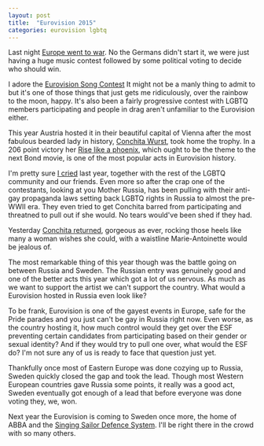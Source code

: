 ```yaml
---
layout: post
title:  "Eurovision 2015"
categories: eurovision lgbtq
---
```


Last night
[Europe went to war](http://en.wikipedia.org/wiki/Eurovision_Song_Contest).
No the Germans didn't start it, we were just having a huge music
contest followed by some political voting to decide who should win.

I adore the [Eurovision Song Contest](http://www.eurovision.tv/page/timeline)
It might not be a manly thing to admit to but it's one of
those things that just gets me ridiculously, over the rainbow to the
moon, happy. It's also been a fairly progressive contest with LGBTQ
members participating and people in drag aren't unfamiliar to the
Eurovision either.

This year Austria hosted it in their beautiful capital of Vienna after
the most fabulous bearded lady in history,
[Conchita Wurst](http://conchitawurst.com), took home the trophy. In a
206 point victory her [Rise like a phoenix](http://youtu.be/QRUIava4WRM),
which ought to be the theme to the next Bond movie, is one of
the most popular acts in Eurovision history.

I'm pretty sure [I cried](https://www.youtube.com/watch?v=9OxVSeAgIw0)
last year, together with the rest of the LGBTQ community and our
friends. Even more so after the crap one of the contestants, looking at
you Mother Russia, has been pulling with their anti-gay propaganda laws
setting back LGBTQ rights in Russia to almost the pre-WWII era. They
even tried to get Conchita barred from participating and threatned to
pull out if she would. No tears would've been shed if they had.

Yesterday [Conchita returned](https://www.youtube.com/watch?v=o_JH9DO1wn0),
gorgeous as ever, rocking those heels like many a woman
wishes she could, with a waistline Marie-Antoinette would be jealous of.

The most remarkable thing of this year though was the battle going on
between Russia and Sweden. The Russian entry was genuinely good and one
of the better acts this year which got a lot of us nervous. As much as
we want to support the artist we can't support the country. What would a
Eurovision hosted in Russia even look like?

To be frank, Eurovision is one of the gayest events in Europe, safe for
the Pride parades and you just can't be gay in Russia right now. Even
worse, as the country hosting it, how much control would they get over
the ESF preventing certain candidates from participating based on their
gender or sexual identity? And if they would try to pull one over, what
would the ESF do? I'm not sure any of us is ready to face that question
just yet.

Thankfully once most of Eastern Europe was done cozying up to Russia,
Sweden quickly closed the gap and took the lead. Though most Western
European countries gave Russia some points, it really was a good act,
Sweden eventually got enough of a lead that before everyone was done
voting they, we, won.

Next year the Eurovision is coming to Sweden once more, the home of ABBA
and the [Singing Sailor Defence System](http://www.svenskafreds.se/singingsailor).
I'll be right there in the crowd with so many others.

